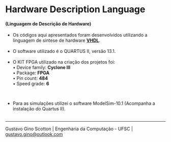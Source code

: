 # Hardware Description Language 
<h4>(Linguagem de Descrição de Hardware)</h4>

- Os códigos aqui apresentados foram desenvolvidos utilizando a linguagem de sintese de hardware <a href="https://pt.wikipedia.org/wiki/VHDL"><b>VHDL</b></a>.
<br><br>
- O software utilizado é o QUARTUS II, versão 13.1.
<br><br>
- O  KIT FPGA utilizado na criação dos projetos foi:<br>
• Device family: <b>Cyclone III</b><br>
• Package: <b>FPGA</b><br>
• Pin count: <b>484</b><br>
• Speed grade: <b>6</b><br>
<br>

- Para as simulações utilizei o software ModelSim-10.1 (Acompanha a instalação do Quartus II).
<br><br>

-------------------
Gustavo Gino Scotton    |   Engenharia da Computação - UFSC   |   gustavo.gino@outlook.com
